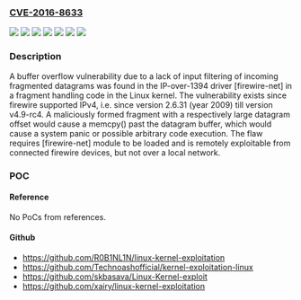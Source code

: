 ### [CVE-2016-8633](https://cve.mitre.org/cgi-bin/cvename.cgi?name=CVE-2016-8633)
![](https://img.shields.io/static/v1?label=Product&message=Red%20Hat%20Enterprise%20Linux%207&color=blue)
![](https://img.shields.io/static/v1?label=Product&message=Red%20Hat%20Enterprise%20Linux%207.4%20Extended%20Update%20Support&color=blue)
![](https://img.shields.io/static/v1?label=Product&message=Red%20Hat%20Enterprise%20MRG%202&color=blue)
![](https://img.shields.io/static/v1?label=Version&message=!%200%3A3.10.0-693.47.2.el7%20&color=brighgreen)
![](https://img.shields.io/static/v1?label=Version&message=!%200%3A3.10.0-862.rt56.804.el7%20&color=brighgreen)
![](https://img.shields.io/static/v1?label=Version&message=!%201%3A3.10.0-693.47.2.rt56.641.el6rt%20&color=brighgreen)
![](https://img.shields.io/static/v1?label=Vulnerability&message=Out-of-bounds%20Write&color=brighgreen)

### Description

A buffer overflow vulnerability due to a lack of input filtering of incoming fragmented datagrams was found in the IP-over-1394 driver [firewire-net] in a fragment handling code in the Linux kernel. The vulnerability exists since firewire supported IPv4, i.e. since version 2.6.31 (year 2009) till version v4.9-rc4. A maliciously formed fragment with a respectively large datagram offset would cause a memcpy() past the datagram buffer, which would cause a system panic or possible arbitrary code execution. The flaw requires [firewire-net] module to be loaded and is remotely exploitable from connected firewire devices, but not over a local network.

### POC

#### Reference
No PoCs from references.

#### Github
- https://github.com/R0B1NL1N/linux-kernel-exploitation
- https://github.com/Technoashofficial/kernel-exploitation-linux
- https://github.com/skbasava/Linux-Kernel-exploit
- https://github.com/xairy/linux-kernel-exploitation

